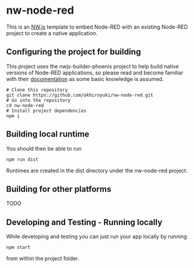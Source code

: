 # nw-node-red

This is an [NW.js](https://github.com/nwjs/nw.js) template to embed Node-RED with an existing Node-RED project to create a native application.

## Configuring the project for building

This project uses the nwjs-builder-phoenix project to help build native versions of Node-RED applications, so please read and become familiar with their [documentation](https://github.com/evshiron/nwjs-builder-phoenix) as some basic knowledge is assumed.

```
# Clone this repository
git clone https://github.com/okhiroyuki/nw-node-red.git
# Go into the repository
cd nw-node-red
# Install project dependencies
npm i
```

## Building local runtime

You should then be able to run

```
npm run dist
```

Runtimes are created in the dist directory under the nw-node-red project.

## Building for other platforms

TODO

## Developing and Testing - Running locally

While developing and testing you can just run your app locally by running

```
npm start
```

from within the project folder.
